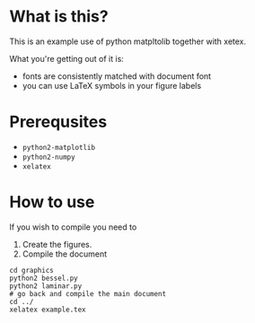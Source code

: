 # What is this?

This is an example use of python matpltolib together with xetex. 

What you're getting out of it is:
 * fonts are consistently matched with document font
 * you can use LaTeX symbols in your figure labels

# Prerequsites

 * `python2-matplotlib`
 * `python2-numpy`
 * `xelatex`

# How to use
If you wish to compile you need to

 1. Create the figures.
 1. Compile the document

```
cd graphics
python2 bessel.py
python2 laminar.py
# go back and compile the main document
cd ../
xelatex example.tex
```
